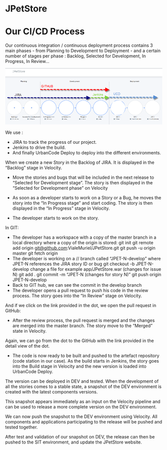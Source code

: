 # JPetStore
# Our CI/CD Process
Our continuous integration / continuous deployment process contains 3 main phases - from Planning to Development to Deployment - and a certain number of stages per phase : Backlog, Selected for Development, In Progress, In Review…

![Introduction CI CD](./images/Velocity-IntroCICD.png)

We use :
- JIRA to track the progress of our project.
- Jenkins to drive the build.
- And finally UrbanCode Deploy to deploy into the different environments.

When we create a new Story in the Backlog of JIRA. It is displayed  in the “Backlog” stage in Velocity.


-	Move the stories and bugs that will be included in the next release to “Selected for Development stage”. The story is then displayed in the “Selected for Development phase” on Velocity

-	As soon as a developer starts to work on a Story or a Bug, he moves the story into the “In Progress stage” and start coding. The story is then displayed in the “In Progress” stage in Velocity.

-	The developer starts to work on the story.

In GIT:
- The developer has a workspace with a copy of the master branch in a local directory where a copy of the origin is stored:
git init
git remote add origin git@github.com:VialeMuriel/JPetStore.git
git push -u origin master
git fetch origin
- The developer is working on a // branch called “JPET-N-develop” where JPET-N references the JIRA story ID or bug
git checkout -b JPET-N-develop
change a file for example app/JPetStore.war (changes for issue N)
git add .
git commit -m “JPET-N (changes for story N)”
git push origin JPET-N-develop
- Back to GIT hub, we can see the commit in the develop branch
-	The developer opens a pull request to push his code in the review process. The story goes into the “In Review” stage on Velocity.

And if we click on the link provided in the dot, we open the pull request in GitHub:


-	After the review process, the pull request is merged and the changes are merged into the master branch. The story move to the “Merged” state in Velocity.

Again, we can go from the dot to the GitHub with the link provided in the detail view of the dot.


-	The code is now ready to be built and pushed to the artefact repository (code station in our case). As the build starts in Jenkins, the story goes into the Build stage in Velocity and the new version is loaded into UrbanCode Deploy.



The version can be deployed in DEV and tested.
When the development of all the stories comes to a stable state, a snapshot of the DEV environment is created with the latest components versions.

This snapshot appears immediately as an input on the Velocity pipeline and can be used to release a more complete version on the DEV environment.

We can now push the snapshot to the DEV environment using Velocity. All components and applications participating to the release will be pushed and tested together.

After test and validation of our snapshot on DEV, the release can then be pushed to the SIT environment, and update the JPetStore website.  
